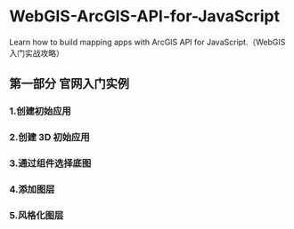 # WebGIS-ArcGIS-API-for-JavaScript
Learn how to build mapping apps with ArcGIS API for JavaScript.（WebGIS 入门实战攻略）

## 第一部分 官网入门实例

### 1.创建初始应用
### 2.创建 3D 初始应用
### 3.通过组件选择底图
### 4.添加图层
### 5.风格化图层
